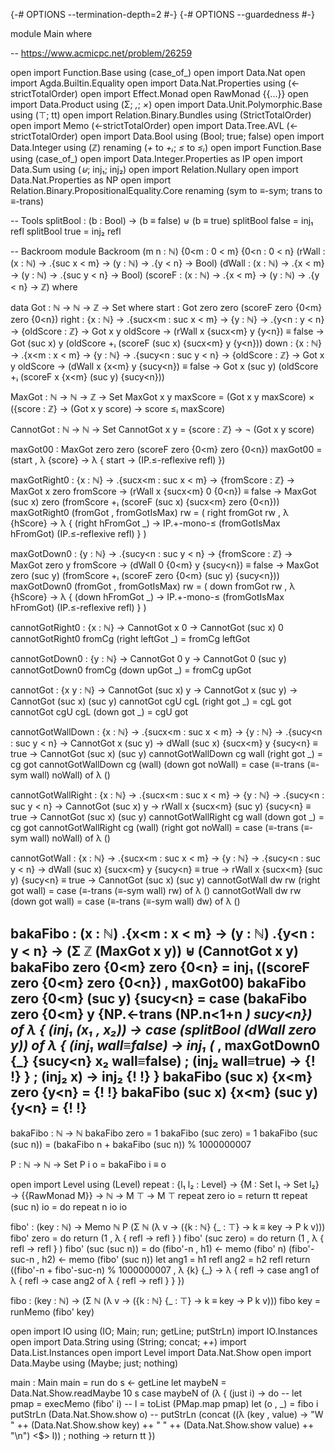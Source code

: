 
{-# OPTIONS --termination-depth=2 #-}
{-# OPTIONS --guardedness #-}

module Main where

-- https://www.acmicpc.net/problem/26259

open import Function.Base using (case_of_)
open import Data.Nat
open import Agda.Builtin.Equality
open import Data.Nat.Properties using (<-strictTotalOrder)
open import Effect.Monad
open RawMonad {{...}}
open import Data.Product using (Σ; _,_; _×_)
open import Data.Unit.Polymorphic.Base using (⊤; tt)
open import Relation.Binary.Bundles using (StrictTotalOrder)
open import Memo (<-strictTotalOrder)
open import Data.Tree.AVL (<-strictTotalOrder)
open import Data.Bool using (Bool; true; false)
open import Data.Integer using (ℤ) renaming (_+_ to _+ᵢ_; _≤_ to _≤ᵢ_)
open import Function.Base using (case_of_)
open import Data.Integer.Properties as IP
open import Data.Sum using (_⊎_; inj₁; inj₂)
open import Relation.Nullary
open import Data.Nat.Properties as NP
open import Relation.Binary.PropositionalEquality.Core renaming (sym to ≡-sym; trans to ≡-trans)


-- Tools
splitBool : (b : Bool) → (b ≡ false) ⊎ (b ≡ true)
splitBool false = inj₁ refl
splitBool true = inj₂ refl

-- Backroom
module Backroom
  (m n : ℕ) {0<m : 0 < m} {0<n : 0 < n}
  (rWall : (x : ℕ) → .{suc x < m} → (y : ℕ) → .{y < n} → Bool)
  (dWall : (x : ℕ) → .{x < m} → (y : ℕ) → .{suc y < n} → Bool)
  (scoreF : (x : ℕ) → .{x < m} → (y : ℕ) → .{y < n} → ℤ) where

  data Got : ℕ → ℕ → ℤ → Set where
    start : Got zero zero (scoreF zero {0<m} zero {0<n})
    right : {x : ℕ} → .{sucx<m : suc x < m}
          → {y : ℕ} → .{y<n : y < n}
          → {oldScore : ℤ}
          → Got x y oldScore
          → (rWall x {sucx<m} y {y<n}) ≡ false
          → Got (suc x) y (oldScore +ᵢ (scoreF (suc x) {sucx<m} y {y<n}))
    down  : {x : ℕ} → .{x<m : x < m}
          → {y : ℕ} → .{sucy<n : suc y < n}
          → {oldScore : ℤ}
          → Got x y oldScore
          → (dWall x {x<m} y {sucy<n}) ≡ false
          → Got x (suc y) (oldScore +ᵢ (scoreF x {x<m} (suc y) {sucy<n}))

  MaxGot : ℕ → ℕ → ℤ → Set
  MaxGot x y maxScore = (Got x y maxScore) × ({score : ℤ} → (Got x y score) → score ≤ᵢ maxScore)

  CannotGot : ℕ → ℕ → Set
  CannotGot x y = {score : ℤ} → ¬ (Got x y score)

  maxGot00 : MaxGot zero zero (scoreF zero {0<m} zero {0<n})
  maxGot00 = (start , λ {score} → λ { start → (IP.≤-reflexive refl) })

  maxGotRight0 :
    {x : ℕ} → .{sucx<m : suc x < m}
    → {fromScore : ℤ}
    → MaxGot x zero fromScore
    → (rWall x {sucx<m} 0 {0<n}) ≡ false
    → MaxGot (suc x) zero (fromScore +ᵢ (scoreF (suc x) {sucx<m} zero {0<n}))
  maxGotRight0 (fromGot , fromGotIsMax) rw =
    (
      right fromGot rw ,
      λ {hScore} → λ {
        (right hFromGot _) → IP.+-mono-≤ (fromGotIsMax hFromGot) (IP.≤-reflexive refl)
      }
    )

  maxGotDown0 :
    {y : ℕ} → .{sucy<n : suc y < n}
    → {fromScore : ℤ}
    → MaxGot zero y fromScore
    → (dWall 0 {0<m} y {sucy<n}) ≡ false
    → MaxGot zero (suc y) (fromScore +ᵢ (scoreF zero {0<m} (suc y) {sucy<n}))
  maxGotDown0 (fromGot , fromGotIsMax) rw =
    (
      down fromGot rw ,
      λ {hScore} → λ {
        (down hFromGot _) → IP.+-mono-≤ (fromGotIsMax hFromGot) (IP.≤-reflexive refl)
      }
    )
  
  cannotGotRight0 :
    {x : ℕ}
    → CannotGot x 0
    → CannotGot (suc x) 0
  cannotGotRight0 fromCg (right leftGot _) = fromCg leftGot

  cannotGotDown0 :
    {y : ℕ}
    → CannotGot 0 y
    → CannotGot 0 (suc y)
  cannotGotDown0 fromCg (down upGot _) = fromCg upGot

  cannotGot :
    {x y : ℕ}
    → CannotGot (suc x) y
    → CannotGot x (suc y)
    → CannotGot (suc x) (suc y)
  cannotGot cgU cgL (right got _) = cgL got
  cannotGot cgU cgL (down got _) = cgU got

  cannotGotWallDown :
    {x : ℕ} → .{sucx<m : suc x < m} → {y : ℕ} → .{sucy<n : suc y < n}
    → CannotGot x (suc y)
    → dWall (suc x) {sucx<m} y {sucy<n} ≡ true
    → CannotGot (suc x) (suc y)
  cannotGotWallDown cg wall (right got _) = cg got
  cannotGotWallDown cg (wall) (down got noWall) = case (≡-trans (≡-sym wall) noWall) of λ ()

  cannotGotWallRight :
    {x : ℕ} → .{sucx<m : suc x < m} → {y : ℕ} → .{sucy<n : suc y < n}
    → CannotGot (suc x) y
    → rWall x {sucx<m} (suc y) {sucy<n} ≡ true
    → CannotGot (suc x) (suc y)
  cannotGotWallRight cg wall (down got _) = cg got
  cannotGotWallRight cg (wall) (right got noWall) = case (≡-trans (≡-sym wall) noWall) of λ ()

  cannotGotWall :
    {x : ℕ} → .{sucx<m : suc x < m} → {y : ℕ} → .{sucy<n : suc y < n}
    → dWall (suc x) {sucx<m} y {sucy<n} ≡ true
    → rWall x {sucx<m} (suc y) {sucy<n} ≡ true
    → CannotGot (suc x) (suc y)
  cannotGotWall dw rw (right got wall) = case (≡-trans (≡-sym wall) rw) of λ ()
  cannotGotWall dw rw (down got wall) = case (≡-trans (≡-sym wall) dw) of λ ()

  bakaFibo : (x : ℕ) .{x<m : x < m} → (y : ℕ) .{y<n : y < n} → (Σ ℤ (MaxGot x y)) ⊎ (CannotGot x y)
  bakaFibo zero {0<m} zero {0<n} = inj₁ ((scoreF zero {0<m} zero {0<n}) , maxGot00)
  bakaFibo zero {0<m} (suc y) {sucy<n} =
    case (bakaFibo zero {0<m} y {NP.<-trans (NP.n<1+n _) sucy<n}) of λ {
      (inj₁ (x₁ , x₂)) → case (splitBool (dWall zero y)) of λ {
        (inj₁ wall≡false) → inj₁ (_ , maxGotDown0 {_} {sucy<n} x₂ wall≡false)
      ; (inj₂ wall≡true) → {!   !}
      }
    ; (inj₂ x) → inj₂ {!   !}
    }
  bakaFibo (suc x) {x<m} zero {y<n} = {!   !}
  bakaFibo (suc x) {x<m} (suc y) {y<n} = {!   !}
-- 
bakaFibo : ℕ → ℕ
bakaFibo zero = 1
bakaFibo (suc zero) = 1
bakaFibo (suc (suc n)) = (bakaFibo n + bakaFibo (suc n)) % 1000000007

P : ℕ → ℕ → Set
P i o = bakaFibo i ≡ o

open import Level using (Level)
repeat : {l₁ l₂ : Level} → {M : Set l₁ → Set l₂} → {{RawMonad M}} → ℕ → M ⊤ → M ⊤
repeat zero io = return tt
repeat (suc n) io = do
  repeat n io
  io

fibo' : (key : ℕ) → Memo ℕ P (Σ ℕ (λ v → ({k : ℕ} {_ : ⊤} → k ≡ key → P k v)))
fibo' zero = do
  return (1 , λ { refl → refl } )
fibo' (suc zero) = do
  return (1 , λ { refl → refl } )
fibo' (suc (suc n)) = do
  (fibo'-n , h1) ← memo (fibo' n)
  (fibo'-suc-n , h2) ← memo (fibo' (suc n))
  let ang1 = h1 refl
      ang2 = h2 refl
  return ((fibo'-n + fibo'-suc-n) % 1000000007 , λ {k} {_} → λ { refl → case ang1 of λ { refl → case ang2 of λ { refl → refl } } })

fibo : (key : ℕ) → (Σ ℕ (λ v → ({k : ℕ} {_ : ⊤} → k ≡ key → P k v)))
fibo key = runMemo (fibo' key)

open import IO using (IO; Main; run; getLine; putStrLn)
import IO.Instances
open import Data.String using (String; concat; _++_)
import Data.List.Instances
open import Level
import Data.Nat.Show
open import Data.Maybe using (Maybe; just; nothing)

main : Main
main = run do
  s ← getLine
  let maybeN = Data.Nat.Show.readMaybe 10 s
  case maybeN of (λ
    { (just i) → do
        -- let pmap = execMemo (fibo' i)
            -- l = toList (PMap.map pmap)
        let (o , _) = fibo i
        putStrLn (Data.Nat.Show.show o)
        -- putStrLn (concat ((λ (key , value) → "W " ++ (Data.Nat.Show.show key) ++ " " ++ (Data.Nat.Show.show value) ++ "\n") <$> l))
    ; nothing → return tt
    }) 